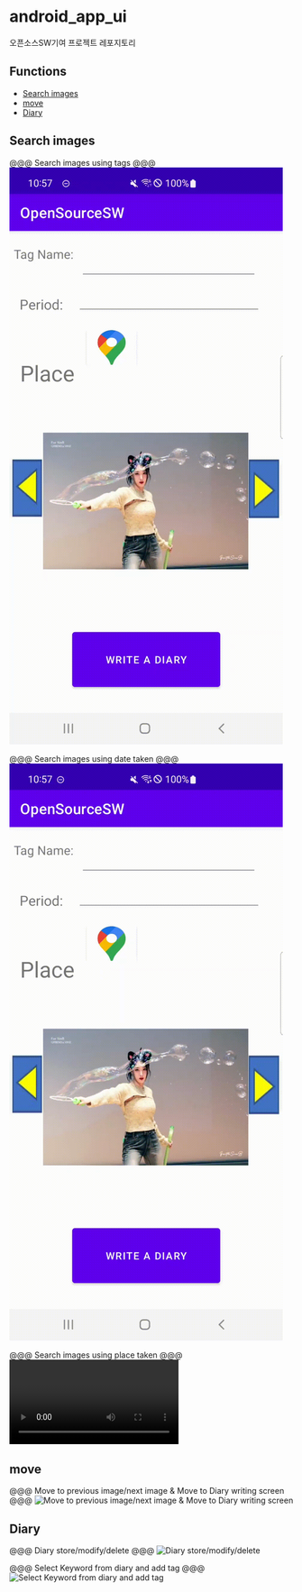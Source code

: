 # android_app_ui
오픈소스SW기여 프로젝트 레포지토리

## Functions

- [Search images](#search-images)
- [move](#move)
- [Diary](#diary)

## Search images
@@@ Search images using tags @@@
![Search images using tags](./simulation/tagsearch.gif)

@@@ Search images using date taken @@@
![Search images using date taken](./simulation/periodsearch.gif)

@@@ Search images using place taken @@@
![Search images using place taken](./simulation/placesearch.mp4)

## move
@@@ Move to previous image/next image & Move to Diary writing screen @@@
![Move to previous image/next image & Move to Diary writing screen](./simulation/imagemovediary.gif)

## Diary
@@@ Diary store/modify/delete @@@
![Diary store/modify/delete](./simulation/diarystoremodifydelete.gif)

@@@ Select Keyword from diary and add tag @@@
![Select Keyword from diary and add tag](./simulation/createtags.gif)
